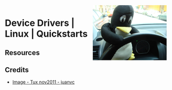 <img src="../assets/5197178268_725d5a995b_b.jpg" alt="Tux nov2011" style="width: 230px;" align="right">

# Device Drivers | Linux | Quickstarts

## Resources

## Credits
- [Image - Tux nov2011 - juanvc](https://wordpress.org/openverse/image/76c306a6-62a6-4136-acf2-c20aede48a29)

